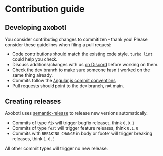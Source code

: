 # Contribution guide

## Developing axobotl

You consider contributing changes to commitizen – thank you!
Please consider these guidelines when filing a pull request:

- Code contributions should match the existing code style. `turbo lint` could help you check.
- Discuss additions/changes with us [on Discord](https://discord.gg/TynN4mjajp) before working on them.
- Check the dev branch to make sure someone hasn't worked on the same thing already.
- Commits follow the [Angular.js commit conventions](https://github.com/angular/angular.js/blob/master/DEVELOPERS.md#-git-commit-guidelines)
- Pull requests should point to the dev branch, not main.

## Creating releases

Axobotl uses [semantic-release](https://github.com/semantic-release/semantic-release)
to release new versions automatically.

- Commits of type `fix` will trigger bugfix releases, think `0.0.1`
- Commits of type `feat` will trigger feature releases, think `0.1.0`
- Commits with `BREAKING CHANGE` in body or footer will trigger breaking releases, think `1.0.0`

All other commit types will trigger no new release.
